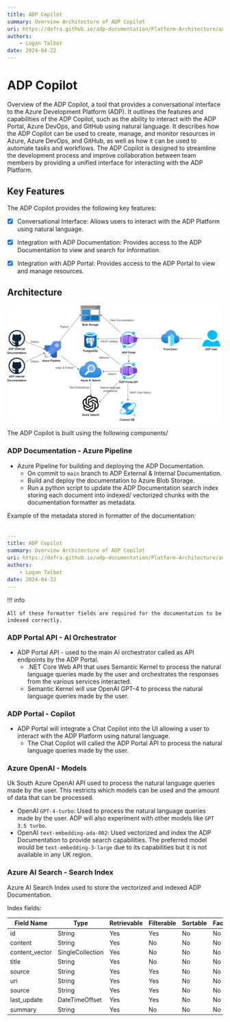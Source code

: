 ```yaml
---
title: ADP Copilot
summary: Overview Architecture of ADP Copilot
uri: https://defra.github.io/adp-documentation/Platform-Architecture/adp-portal/adp-copilot/
authors:
    - Logan Talbot
date: 2024-04-22
---
```


# ADP Copilot

Overview of the ADP Copilot, a tool that provides a conversational interface to the Azure Development Platform (ADP). It outlines the features and capabilities of the ADP Copilot, such as the ability to interact with the ADP Portal, Azure DevOps, and GitHub using natural language. It describes how the ADP Copilot can be used to create, manage, and monitor resources in Azure, Azure DevOps, and GitHub, as well as how it can be used to automate tasks and workflows. The ADP Copilot is designed to streamline the development process and improve collaboration between team members by providing a unified interface for interacting with the ADP Platform.

## Key Features

The ADP Copilot provides the following key features:

- [X] Conversational Interface: Allows users to interact with the ADP Platform using natural language.
- [X] Integration with ADP Documentation: Provides access to the ADP Documentation to view and search for information.
- [X] Integration with ADP Portal: Provides access to the ADP Portal to view and manage resources.


## Architecture

![ADP Copilot Architecture](../../images/diagrams/adp-copilot.png)

The ADP Copilot is built using the following components/

### ADP Documentation - Azure Pipeline

- Azure Pipeline for building and deploying the ADP Documentation.
  - On commit to `main` branch to ADP External & Internal Documentation.
  - Build and deploy the documentation to Azure Blob Storage.
  - Run a python script to update the ADP Documentation search index storing each document into indexed/ vectorized chunks with the documentation formatter as metadata.

Example of the metadata stored in formatter of the documentation:

```yaml

---
title: ADP Copilot
summary: Overview Architecture of ADP Copilot
uri: https://defra.github.io/adp-documentation/Platform-Architecture/adp-portal/adp-copilot/
authors:
    - Logan Talbot
date: 2024-04-22
---

```

!!! info

    All of these formatter fields are required for the documentation to be indexed correctly.

### ADP Portal API - AI Orchestrator

- ADP Portal API - used to the main AI orchestrator called as API endpoints by the ADP Portal.
  - .NET Core Web API that uses Semantic Kernel to process the natural language queries made by the user and orchestrates the responses from the various services interacted.
  - Semantic Kernel will use OpenAI GPT-4 to process the natural language queries made by the user.


### ADP Portal - Copilot

- ADP Portal will integrate a Chat Copilot into the UI allowing a user to interact with the ADP Platform using natural language.
  - The Chat Copilot will called the ADP Portal API to process the natural language queries made by the user.


### Azure OpenAI - Models

Uk South Azure OpenAI API used to process the natural language queries made by the user. This restricts which models can be used and the amount of data that can be processed.

- OpenAI `GPT-4-turbo`: Used to process the natural language queries made by the user. ADP will also experiment with other models like `GPT 3.5 turbo`.
- OpenAI `text-embedding-ada-002`: Used vectorized and index the ADP Documentation to provide search capabilities. The preferred model would be `text-embedding-3-large` due to its capabilities but it is not available in any UK region.

### Azure AI Search - Search Index

Azure AI Search Index used to store the vectorized and indexed ADP Documentation.

Index fields:

| Field Name        | Type             | Retrievable | Filterable | Sortable | Facetable | Searchable |
|-------------------|------------------|-------------|------------|----------|-----------|------------|
| id                | String           | Yes         | Yes        | No       | No        | No         |
| content           | String           | Yes         | No         | No       | No        | Yes        |
| content_vector    | SingleCollection | Yes         | No         | No       | No        | Yes        |
| title             | String           | Yes         | No         | No       | No        | Yes        |
| source            | String           | Yes         | Yes        | No       | No        | No         |
| uri               | String           | Yes         | Yes        | No       | No        | No         |
| source            | String           | Yes         | Yes        | No       | No        | No         |
| last_update       | DateTimeOffset   | Yes         | Yes        | No       | No        | No         |
| summary           | String           | Yes         | No         | No       | No        | No         |
